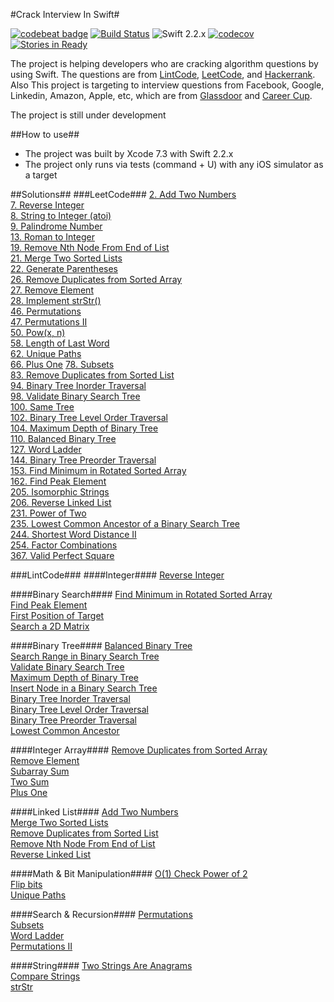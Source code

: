 #Crack Interview In Swift#

[![codebeat badge](https://codebeat.co/badges/1ea286ea-2808-486a-9c8b-b0a1c81d607f)](https://codebeat.co/projects/github-com-fg0815-swift-lintcode)
[![Build Status](https://travis-ci.org/fg0815/Interview-In-Swift.svg?branch=master)](https://travis-ci.org/fg0815/Interview-In-Swift)
![Swift 2.2.x](https://img.shields.io/badge/Swift-2.2.x-orange.svg)
[![codecov](https://codecov.io/gh/fg0815/Interview-In-Swift/branch/master/graph/badge.svg)](https://codecov.io/gh/fg0815/Interview-In-Swift)
[![Stories in Ready](https://badge.waffle.io/fg0815/Interview-In-Swift.svg?label=ready&title=Ready)](http://waffle.io/fg0815/Interview-In-Swift)

The project is helping developers who are cracking algorithm questions by using Swift. The questions are from [LintCode](http://www.lintcode.com), [LeetCode](http://www.leetcode.com), and [Hackerrank](https://www.hackerrank.com). Also This project is targeting to interview questions from Facebook, Google, Linkedin, Amazon, Apple, etc, which are from [Glassdoor](http://glassdoor.com.au) and [Career Cup](http://careercup.com).

The project is still under development

##How to use##
- The project was built by Xcode 7.3 with Swift 2.2.x
- The project only runs via tests (command + U) with any iOS simulator as a target

##Solutions##
###LeetCode###
[2. Add Two Numbers](https://leetcode.com/problems/add-two-numbers/)  
[7. Reverse Integer](https://leetcode.com/problems/reverse-integer/)  
[8. String to Integer (atoi)](https://leetcode.com/problems/string-to-integer-atoi/)  
[9. Palindrome Number](https://leetcode.com/problems/palindrome-number/)  
[13. Roman to Integer](https://leetcode.com/problems/roman-to-integer/)  
[19. Remove Nth Node From End of List](https://leetcode.com/problems/remove-nth-node-from-end-of-list/)  
[21. Merge Two Sorted Lists](https://leetcode.com/problems/merge-two-sorted-lists/)  
[22. Generate Parentheses](https://leetcode.com/problems/generate-parentheses/)   
[26. Remove Duplicates from Sorted Array](https://leetcode.com/problems/remove-duplicates-from-sorted-array/)  
[27. Remove Element](https://leetcode.com/problems/remove-element/)  
[28. Implement strStr()](https://leetcode.com/problems/implement-strstr/)  
[46. Permutations](https://leetcode.com/problems/permutations/)  
[47. Permutations II](https://leetcode.com/problems/permutations-ii/)   
[50. Pow(x, n)](https://leetcode.com/problems/powx-n/)  
[58. Length of Last Word](https://leetcode.com/problems/length-of-last-word/)  
[62. Unique Paths](https://leetcode.com/problems/unique-paths/)  
[66. Plus One](https://leetcode.com/problems/plus-one/) 
[78. Subsets](https://leetcode.com/problems/subsets/)   
[83. Remove Duplicates from Sorted List](https://leetcode.com/problems/remove-duplicates-from-sorted-list/)  
[94. Binary Tree Inorder Traversal](https://leetcode.com/problems/binary-tree-inorder-traversal/)  
[98. Validate Binary Search Tree](https://leetcode.com/problems/validate-binary-search-tree/)  
[100. Same Tree](https://leetcode.com/problems/same-tree/)  
[102. Binary Tree Level Order Traversal](https://leetcode.com/problems/binary-tree-level-order-traversal/)  
[104. Maximum Depth of Binary Tree](https://leetcode.com/problems/maximum-depth-of-binary-tree/)  
[110. Balanced Binary Tree](https://leetcode.com/problems/balanced-binary-tree/)  
[127. Word Ladder](https://leetcode.com/problems/word-ladder/)  
[144. Binary Tree Preorder Traversal](https://leetcode.com/problems/binary-tree-preorder-traversal/)  
[153. Find Minimum in Rotated Sorted Array](https://leetcode.com/problems/find-minimum-in-rotated-sorted-array/)  
[162. Find Peak Element](https://leetcode.com/problems/find-peak-element/)  
[205. Isomorphic Strings](https://leetcode.com/problems/isomorphic-strings/)  
[206. Reverse Linked List](https://leetcode.com/problems/reverse-linked-list/)  
[231. Power of Two](https://leetcode.com/problems/power-of-two/)  
[235. Lowest Common Ancestor of a Binary Search Tree](https://leetcode.com/problems/lowest-common-ancestor-of-a-binary-search-tree/)  
[244. Shortest Word Distance II](https://leetcode.com/problems/shortest-word-distance-ii/)  
[254. Factor Combinations](https://leetcode.com/problems/factor-combinations/)  
[367. Valid Perfect Square](https://leetcode.com/problems/valid-perfect-square/)  

###LintCode###
####Integer####
[Reverse Integer](http://www.lintcode.com/en/problem/reverse-integer/)  

####Binary Search####
[Find Minimum in Rotated Sorted Array](http://www.lintcode.com/en/problem/find-minimum-in-rotated-sorted-array/)  
[Find Peak Element](http://www.lintcode.com/en/problem/find-peak-element/)  
[First Position of Target](http://www.lintcode.com/en/problem/first-position-of-target/)  
[Search a 2D Matrix](http://www.lintcode.com/en/problem/search-a-2d-matrix/)

####Binary Tree####
[Balanced Binary Tree](http://www.lintcode.com/en/problem/balanced-binary-tree/)  
[Search Range in Binary Search Tree](http://www.lintcode.com/en/problem/search-range-in-binary-search-tree/)  
[Validate Binary Search Tree](http://www.lintcode.com/en/problem/validate-binary-search-tree/)  
[Maximum Depth of Binary Tree](http://www.lintcode.com/en/problem/maximum-depth-of-binary-tree/)  
[Insert Node in a Binary Search Tree](http://www.lintcode.com/en/problem/insert-node-in-a-binary-search-tree/)  
[Binary Tree Inorder Traversal](http://www.lintcode.com/en/problem/binary-tree-inorder-traversal/)  
[Binary Tree Level Order Traversal](http://www.lintcode.com/en/problem/binary-tree-level-order-traversal/)  
[Binary Tree Preorder Traversal](http://www.lintcode.com/en/problem/binary-tree-preorder-traversal)  
[Lowest Common Ancestor](http://www.lintcode.com/en/problem/lowest-common-ancestor/)

####Integer Array####
[Remove Duplicates from Sorted Array](http://www.lintcode.com/en/problem/remove-duplicates-from-sorted-array/)  
[Remove Element](http://www.lintcode.com/en/problem/remove-element/)  
[Subarray Sum](http://www.lintcode.com/en/problem/subarray-sum/)  
[Two Sum](http://www.lintcode.com/en/problem/two-sum/)  
[Plus One](http://www.lintcode.com/en/problem/plus-one/)  
[]()  

####Linked List####
[Add Two Numbers](http://www.lintcode.com/en/problem/add-two-numbers/)  
[Merge Two Sorted Lists](http://www.lintcode.com/en/problem/merge-two-sorted-lists/)  
[Remove Duplicates from Sorted List](http://www.lintcode.com/en/problem/remove-duplicates-from-sorted-list/)  
[Remove Nth Node From End of List](http://www.lintcode.com/en/problem/remove-nth-node-from-end-of-list/)  
[Reverse Linked List](http://www.lintcode.com/en/problem/reverse-linked-list/)  

####Math & Bit Manipulation####
[O(1) Check Power of 2](http://www.lintcode.com/en/problem/o1-check-power-of-2/)  
[Flip bits](http://www.lintcode.com/en/problem/flip-bits/)  
[Unique Paths](http://www.lintcode.com/en/problem/unique-paths/)

####Search & Recursion####
[Permutations](http://www.lintcode.com/en/problem/permutations/)  
[Subsets](http://www.lintcode.com/en/problem/subsets/)  
[Word Ladder](http://www.lintcode.com/en/problem/word-ladder/)  
[Permutations II](http://www.lintcode.com/en/problem/permutations-ii/)  

####String####
[Two Strings Are Anagrams](http://www.lintcode.com/en/problem/two-strings-are-anagrams/)  
[Compare Strings](http://www.lintcode.com/en/problem/compare-strings/)  
[strStr](http://www.lintcode.com/en/problem/strstr/)  





